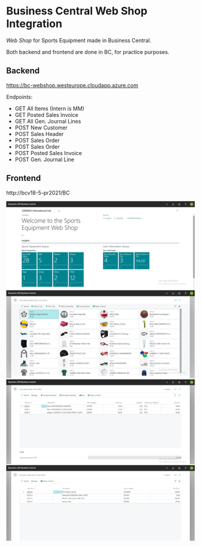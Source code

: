 # Business Central Web Shop Integration

*Web Shop* for Sports Equipment made in Business Central. 

Both backend and frontend are done in BC, for practice purposes.

## Backend
https://bc-webshop.westeurope.cloudapp.azure.com

Endpoints:
- GET All Items (Intern is MM)
- GET Posted Sales Invoice
- GET All Gen. Journal Lines
- POST New Customer
- POST Sales Header
- POST Sales Order
- POST Sales Order
- POST Posted Sales Invoice
- POST Gen. Journal Line

## Frontend
http://bcv18-5-pr2021/BC

![rollCenter](./screenshots/rollCenter.png)
![storeItesm](./screenshots/storeItesm.png)
![cart](./screenshots/cart.png)
![favorites](./screenshots/favorites.png)
